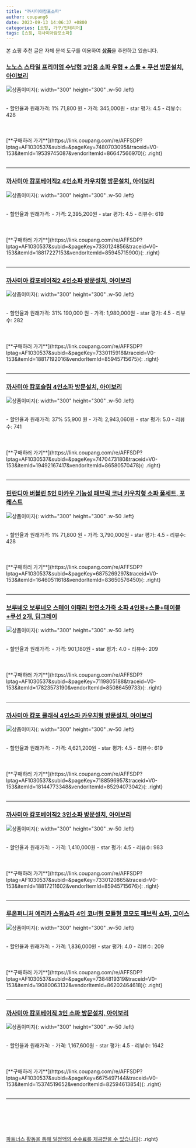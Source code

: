 ```yaml
---
title: "까사미아캄포소파"
author: coupang6
date: 2023-09-13 14:06:37 +0800
categories: [쇼핑, 가구/인테리어]
tags: [쇼핑, 까사미아캄포소파]
---
```


본 쇼핑 추천 글은 자체 분석 도구를 이용하여 [**상품**](https://link.coupang.com/a/bao1ui)을 추천하고 있습니다.

### [노노스 스타일 프리미엄 수납형 3인용 소파 우형 + 스툴 + 쿠션 방문설치, 아이보리](https://link.coupang.com/re/AFFSDP?lptag=AF1030537&subid=&pageKey=7480703095&traceid=V0-153&itemId=19539745087&vendorItemId=86647566970)

![상품이미지](https://thumbnail9.coupangcdn.com/thumbnails/remote/230x230ex/image/retail/images/2023/07/20/12/7/765f5209-4f96-43ed-a0c3-5b8e97e23be3.jpg){: width="300" height="300" .w-50 .left}


<br>
- 할인율과 원래가격: 1%  71,800   원
- 가격: 345,000원
- star 평가: 4.5
- 리뷰수: 428
<br>
<br>
<br>
<br>
[**구매하러 가기**](https://link.coupang.com/re/AFFSDP?lptag=AF1030537&subid=&pageKey=7480703095&traceid=V0-153&itemId=19539745087&vendorItemId=86647566970){: .right}
<br>
<br>

---

### [까사미아 캄포베이직2 4인소파 카우치형 방문설치, 아이보리](https://link.coupang.com/re/AFFSDP?lptag=AF1030537&subid=&pageKey=7330124856&traceid=V0-153&itemId=18817227153&vendorItemId=85945715900)

![상품이미지](https://thumbnail10.coupangcdn.com/thumbnails/remote/230x230ex/image/retail/images/46179918998819-074c6f2b-1ea0-415e-a3bb-6568fc15974f.jpg){: width="300" height="300" .w-50 .left}


<br>
- 할인율과 원래가격: 
- 가격: 2,395,200원
- star 평가: 4.5
- 리뷰수: 619
<br>
<br>
<br>
<br>
[**구매하러 가기**](https://link.coupang.com/re/AFFSDP?lptag=AF1030537&subid=&pageKey=7330124856&traceid=V0-153&itemId=18817227153&vendorItemId=85945715900){: .right}
<br>
<br>

---

### [까사미아 캄포베이직2 4인소파 방문설치, 아이보리](https://link.coupang.com/re/AFFSDP?lptag=AF1030537&subid=&pageKey=7330115918&traceid=V0-153&itemId=18817192016&vendorItemId=85945715675)

![상품이미지](https://thumbnail7.coupangcdn.com/thumbnails/remote/230x230ex/image/retail/images/46019322867769-5c7fa081-6eed-4d59-b60e-774482b78da5.jpg){: width="300" height="300" .w-50 .left}


<br>
- 할인율과 원래가격: 31%  190,000   원
- 가격: 1,980,000원
- star 평가: 4.5
- 리뷰수: 282
<br>
<br>
<br>
<br>
[**구매하러 가기**](https://link.coupang.com/re/AFFSDP?lptag=AF1030537&subid=&pageKey=7330115918&traceid=V0-153&itemId=18817192016&vendorItemId=85945715675){: .right}
<br>
<br>

---

### [까사미아 캄포슬림 4인소파 방문설치, 아이보리](https://link.coupang.com/re/AFFSDP?lptag=AF1030537&subid=&pageKey=7470473180&traceid=V0-153&itemId=19492167417&vendorItemId=86580570478)

![상품이미지](https://thumbnail9.coupangcdn.com/thumbnails/remote/230x230ex/image/retail/images/4433240415942607-0abd5d2c-511d-4272-8263-1f806d0f7c52.jpg){: width="300" height="300" .w-50 .left}


<br>
- 할인율과 원래가격: 37%  55,900   원
- 가격: 2,943,060원
- star 평가: 5.0
- 리뷰수: 741
<br>
<br>
<br>
<br>
[**구매하러 가기**](https://link.coupang.com/re/AFFSDP?lptag=AF1030537&subid=&pageKey=7470473180&traceid=V0-153&itemId=19492167417&vendorItemId=86580570478){: .right}
<br>
<br>

---

### [핀란디아 버블린 5인 마카우 기능성 패브릭 코너 카우치형 소파 풀세트, 포레스트](https://link.coupang.com/re/AFFSDP?lptag=AF1030537&subid=&pageKey=6875269297&traceid=V0-153&itemId=16460511618&vendorItemId=83650576450)

![상품이미지](https://thumbnail7.coupangcdn.com/thumbnails/remote/230x230ex/image/vendor_inventory/c580/e673290429650b30bc704774be83aa1f8277b5b88dc5d2ea6dd9ec054a86.jpg){: width="300" height="300" .w-50 .left}


<br>
- 할인율과 원래가격: 1%  71,800   원
- 가격: 3,790,000원
- star 평가: 4.5
- 리뷰수: 428
<br>
<br>
<br>
<br>
[**구매하러 가기**](https://link.coupang.com/re/AFFSDP?lptag=AF1030537&subid=&pageKey=6875269297&traceid=V0-153&itemId=16460511618&vendorItemId=83650576450){: .right}
<br>
<br>

---

### [보루네오 보루네오 스테이 이태리 천연소가죽 소파 4인용+스툴+테이블+쿠션 2개, 딥그레이](https://link.coupang.com/re/AFFSDP?lptag=AF1030537&subid=&pageKey=7119805188&traceid=V0-153&itemId=17823573190&vendorItemId=85086459733)

![상품이미지](https://thumbnail8.coupangcdn.com/thumbnails/remote/230x230ex/image/vendor_inventory/f153/820cc68d44ec6e2f8fb0e5ffee364f79dada5e9cf6086fe084b4b277b269.jpg){: width="300" height="300" .w-50 .left}


<br>
- 할인율과 원래가격: 
- 가격: 901,180원
- star 평가: 4.0
- 리뷰수: 209
<br>
<br>
<br>
<br>
[**구매하러 가기**](https://link.coupang.com/re/AFFSDP?lptag=AF1030537&subid=&pageKey=7119805188&traceid=V0-153&itemId=17823573190&vendorItemId=85086459733){: .right}
<br>
<br>

---

### [까사미아 캄포 클래식 4인소파 카우치형 방문설치, 아이보리](https://link.coupang.com/re/AFFSDP?lptag=AF1030537&subid=&pageKey=7188596957&traceid=V0-153&itemId=18144773348&vendorItemId=85294073042)

![상품이미지](https://thumbnail7.coupangcdn.com/thumbnails/remote/230x230ex/image/retail/images/2968547830304271-f3e624d4-9c66-4f64-a2a4-f5eda6feb5a5.jpg){: width="300" height="300" .w-50 .left}


<br>
- 할인율과 원래가격: 
- 가격: 4,621,200원
- star 평가: 4.5
- 리뷰수: 619
<br>
<br>
<br>
<br>
[**구매하러 가기**](https://link.coupang.com/re/AFFSDP?lptag=AF1030537&subid=&pageKey=7188596957&traceid=V0-153&itemId=18144773348&vendorItemId=85294073042){: .right}
<br>
<br>

---

### [까사미아 캄포베이직2 3인소파 방문설치, 아이보리](https://link.coupang.com/re/AFFSDP?lptag=AF1030537&subid=&pageKey=7330120865&traceid=V0-153&itemId=18817211602&vendorItemId=85945715676)

![상품이미지](https://thumbnail10.coupangcdn.com/thumbnails/remote/230x230ex/image/retail/images/115205378168080-cd4a66f2-3b2b-4ca3-a6c4-720cd87334f2.jpg){: width="300" height="300" .w-50 .left}


<br>
- 할인율과 원래가격: 
- 가격: 1,410,000원
- star 평가: 4.5
- 리뷰수: 983
<br>
<br>
<br>
<br>
[**구매하러 가기**](https://link.coupang.com/re/AFFSDP?lptag=AF1030537&subid=&pageKey=7330120865&traceid=V0-153&itemId=18817211602&vendorItemId=85945715676){: .right}
<br>
<br>

---

### [루온퍼니처 에리카 스윙쇼파 4인 코너형 모듈형 코모도 패브릭 쇼파, 고이스](https://link.coupang.com/re/AFFSDP?lptag=AF1030537&subid=&pageKey=7384819319&traceid=V0-153&itemId=19080063132&vendorItemId=86202464618)

![상품이미지](https://thumbnail9.coupangcdn.com/thumbnails/remote/230x230ex/image/vendor_inventory/59e2/ab3831ac78f0ab4d563b76e7f32c96293e1e0772c202e990a48f9618c0e9.jpg){: width="300" height="300" .w-50 .left}


<br>
- 할인율과 원래가격: 
- 가격: 1,836,000원
- star 평가: 4.0
- 리뷰수: 209
<br>
<br>
<br>
<br>
[**구매하러 가기**](https://link.coupang.com/re/AFFSDP?lptag=AF1030537&subid=&pageKey=7384819319&traceid=V0-153&itemId=19080063132&vendorItemId=86202464618){: .right}
<br>
<br>

---

### [까사미아 캄포베이직 3인 소파 방문설치, 아이보리](https://link.coupang.com/re/AFFSDP?lptag=AF1030537&subid=&pageKey=6675497144&traceid=V0-153&itemId=15374519652&vendorItemId=82594613854)

![상품이미지](https://thumbnail10.coupangcdn.com/thumbnails/remote/230x230ex/image/retail/images/7897364268819340-8ff89ab2-2bed-44ba-8721-8c148457a6a2.jpg){: width="300" height="300" .w-50 .left}


<br>
- 할인율과 원래가격: 
- 가격: 1,167,600원
- star 평가: 4.5
- 리뷰수: 1642
<br>
<br>
<br>
<br>
[**구매하러 가기**](https://link.coupang.com/re/AFFSDP?lptag=AF1030537&subid=&pageKey=6675497144&traceid=V0-153&itemId=15374519652&vendorItemId=82594613854){: .right}
<br>
<br>

---
<br><br><br><br><br> [파트너스 활동을 통해 일정액의 수수료를 제공받을 수 있습니다](https://link.coupang.com/a/bao1ui){: .right}